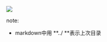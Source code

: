 
![](https://github.com/Theshyboyer/Knowledge-base/blob/main/dog.PNG)


note:

* markdown中用 **../ **表示上次目录

